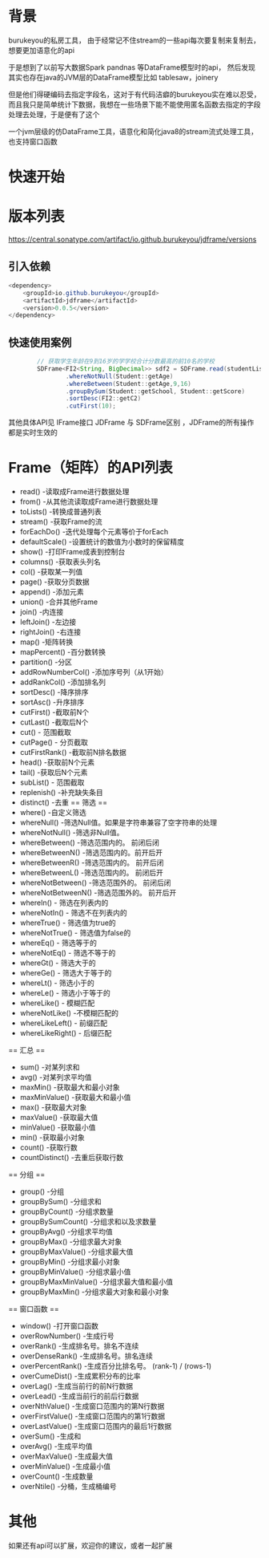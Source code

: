 

# 背景
burukeyou的私房工具， 由于经常记不住stream的一些api每次要复制来复制去，想要更加语意化的api

于是想到了以前写大数据Spark pandnas 等DataFrame模型时的api， 然后发现其实也存在java的JVM层的DataFrame模型比如 tablesaw，joinery

但是他们得硬编码去指定字段名，这对于有代码洁癖的burukeyou实在难以忍受，而且我只是简单统计下数据，我想在一些场景下能不能使用匿名函数去指定的字段处理去处理，于是便有了这个

一个jvm层级的仿DataFrame工具，语意化和简化java8的stream流式处理工具， 也支持窗口函数


# 快速开始
# 版本列表
https://central.sonatype.com/artifact/io.github.burukeyou/jdframe/versions

## 引入依赖
```java
<dependency>
    <groupId>io.github.burukeyou</groupId>
    <artifactId>jdframe</artifactId>
    <version>0.0.5</version>
</dependency>
```



## 快速使用案例
```java
        // 获取学生年龄在9到16岁的学学校合计分数最高的前10名的学校
        SDFrame<FI2<String, BigDecimal>> sdf2 = SDFrame.read(studentList)
                .whereNotNull(Student::getAge)
                .whereBetween(Student::getAge,9,16)
                .groupBySum(Student::getSchool, Student::getScore)
                .sortDesc(FI2::getC2)
                .cutFirst(10);
```

其他具体API见 IFrame接口
JDFrame 与 SDFrame区别 ，JDFrame的所有操作都是实时生效的 

# Frame（矩阵）的API列表
- read()  -读取成Frame进行数据处理
- from()   -从其他流读取成Frame进行数据处理
- toLists() -转换成普通列表
- stream()  -获取Frame的流
- forEachDo()  -迭代处理每个元素等价于forEach
- defaultScale()  -设置统计的数值为小数时的保留精度
- show()   -打印Frame成表到控制台
- columns()  -获取表头列名
- col()    -获取某一列值
- page()  -获取分页数据
- append()  -添加元素
- union()   -合并其他Frame
- join()    -内连接
- leftJoin()  -左边接
- rightJoin()  -右连接
- map()      -矩阵转换
- mapPercent()  -百分数转换
- partition()  -分区
- addRowNumberCol() -添加序号列（从1开始）
- addRankCol()  -添加排名列
- sortDesc()  -降序排序
- sortAsc()   -升序排序
- cutFirst()  -截取前N个
- cutLast()   -截取后N个
- cut()       - 范围截取
- cutPage()   - 分页截取
- cutFirstRank() -截取前N排名数据
- head()       -获取前N个元素
- tail()      -获取后N个元素
- subList()    - 范围截取
- replenish()   -补充缺失条目
- distinct()   -去重
== 筛选 == 
- where()       -自定义筛选
- whereNull()   -筛选Null值。如果是字符串兼容了空字符串的处理
- whereNotNull()  -筛选非Null值。
- whereBetween()  -筛选范围内的。 前闭后闭
- whereBetweenN()  -筛选范围内的。前开后开  
- whereBetweenR()   -筛选范围内的。 前开后闭
- whereBetweenL()    -筛选范围内的。 前闭后开
- whereNotBetween()   -筛选范围外的。  前闭后闭
- whereNotBetweenN()  -筛选范围外的。  前开后开
- whereIn()    - 筛选在列表内的  
- whereNotIn()   - 筛选不在列表内的
- whereTrue()   - 筛选值为true的
- whereNotTrue()  - 筛选值为false的
- whereEq()    - 筛选等于的
- whereNotEq()    - 筛选不等于的
- whereGt()    - 筛选大于的
- whereGe()   - 筛选大于等于的
- whereLt()   - 筛选小于的
- whereLe()    - 筛选小于等于的
- whereLike()   - 模糊匹配
- whereNotLike()  -不模糊匹配的
- whereLikeLeft() - 前缀匹配
- whereLikeRight() - 后缀匹配

 == 汇总 == 
- sum()      -对某列求和
- avg()    -对某列求平均值
- maxMin()   -获取最大和最小对象
- maxMinValue()   -获取最大和最小值
- max()      -获取最大对象
- maxValue()  -获取最大值
- minValue()  -获取最小值
- min()    -获取最小对象
- count()  -获取行数
- countDistinct()  -去重后获取行数


== 分组 ==
- group()   -分组
- groupBySum()   -分组求和
- groupByCount()   -分组求数量
- groupBySumCount()   -分组求和以及求数量
- groupByAvg()   -分组求平均值
- groupByMax()    -分组求最大对象
- groupByMaxValue()   -分组求最大值
- groupByMin()     -分组求最小对象
- groupByMinValue()    -分组求最小值
- groupByMaxMinValue()   -分组求最大值和最小值
- groupByMaxMin()    -分组求最大对象和最小对象

== 窗口函数 ==  
- window()   -打开窗口函数
- overRowNumber()   -生成行号
- overRank()        -生成排名号。排名不连续
- overDenseRank()   -生成排名号。排名连续
- overPercentRank() -生成百分比排名号。  (rank-1) / (rows-1)
- overCumeDist()  -生成累积分布的比率
- overLag()    -生成当前行的前N行数据
- overLead()   -生成当前行的前后行数据
- overNthValue()  -生成窗口范围内的第N行数据
- overFirstValue() -生成窗口范围内的第1行数据
- overLastValue()  -生成窗口范围内的最后1行数据
- overSum()   -生成和
- overAvg()   -生成平均值
- overMaxValue()  -生成最大值
- overMinValue()  -生成最小值
- overCount()   -生成数量
- overNtile()  -分桶，生成桶编号



# 其他
如果还有api可以扩展，欢迎你的建议，或者一起扩展
